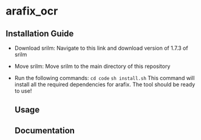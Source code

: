 # arafix_ocr

## Installation Guide

- Download srilm: Navigate to this link and download version of 1.7.3 of srilm
- Move srilm: Move srilm to the main directory of this repository
- Run the following commands:
  ```cd code```
  ```sh install.sh```
  This command will install all the required dependencies for arafix. The tool should be ready to use!
  
  
  ## Usage
  
  
  
  
  ## Documentation
  
  
